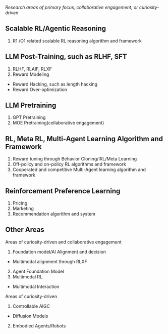*Research areas of primary focus, collaborative engagement, or curiosity-driven*

## Scalable RL/Agentic Reasoning

1. R1 /O1 related scalable RL reasoning algorithm and framework

## LLM Post-Training, such as RLHF, SFT
1. RLHF, RLAIF, RLXF
2. Reward Modeling  
- Reward Hacking, such as length hacking  
- Reward Over-optimization  

## LLM Pretraining

1. GPT Pretraining
2. MOE Pretraining(collaborative engagement)

## RL, Meta RL, Multi-Agent Learning Algorithm and Framework

1. Reward tuning through Behavior Cloning/IRL/Meta Learning
2. Off-policy and on-policy RL algorithms and framework
3. Cooperated and competitive Multi-Agent learning algorithm and framework

## Reinforcement Preference Learning

1. Pricing
2. Marketing
3. Recommendation algorithm and system

## Other Areas

Areas of curiosity-driven and collaborative engagement

1. Foundation model/AI Alignment and decision  
- Multimodal alignment through RLXF
2. Agent Foundation Model
3. Multimodal RL  
- Multimodal Interaction

Areas of curiosity-driven

1. Controllable AIGC  
- Diffusion Models
2. Embodied Agents/Robots
